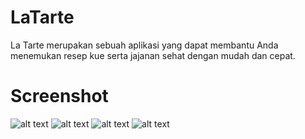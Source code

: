 # LaTarte
La Tarte merupakan sebuah aplikasi yang dapat membantu Anda menemukan resep kue serta jajanan sehat dengan mudah dan cepat.

# Screenshot
![alt text](https://i.ibb.co/rkJCQ26/1.jpg)
![alt text](https://i.ibb.co/dQn8v2v/2.jpg)
![alt text](https://i.ibb.co/CnK4J8V/4.jpg)
![alt text](https://i.ibb.co/Gv7WJM9/3.jpg)

